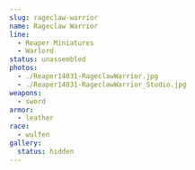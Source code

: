 ```yaml
---
slug: rageclaw-warrior
name: Rageclaw Warrior
line:
  - Reaper Miniatures
  - Warlord
status: unassembled
photos:
  - ./Reaper14031-RageclawWarrior.jpg
  - ./Reaper14031-RageclawWarrior_Studio.jpg
weapons:
  - sword
armor:
  - leather
race:
  - wulfen
gallery:
  status: hidden
---
```

